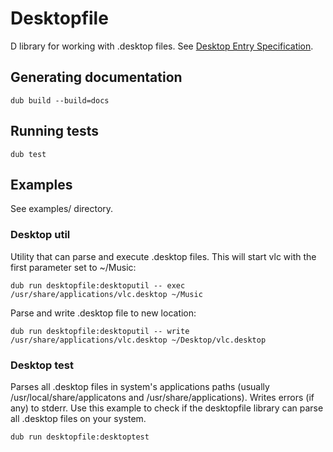 # Desktopfile

D library for working with .desktop files. See [Desktop Entry Specification](http://standards.freedesktop.org/desktop-entry-spec/latest/).

## Generating documentation

    dub build --build=docs

## Running tests

    dub test
    
## Examples

See examples/ directory.

### Desktop util

Utility that can parse and execute .desktop files.
This will start vlc with the first parameter set to ~/Music:

    dub run desktopfile:desktoputil -- exec /usr/share/applications/vlc.desktop ~/Music
    
Parse and write .desktop file to new location:

    dub run desktopfile:desktoputil -- write /usr/share/applications/vlc.desktop ~/Desktop/vlc.desktop

### Desktop test

Parses all .desktop files in system's applications paths (usually /usr/local/share/applicatons and /usr/share/applications).
Writes errors (if any) to stderr.
Use this example to check if the desktopfile library can parse all .desktop files on your system.

    dub run desktopfile:desktoptest



